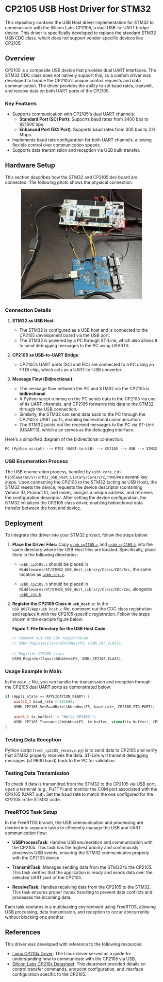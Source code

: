 # CP2105 USB Host Driver for STM32

This repository contains the USB Host driver implementation for STM32 to communicate with the Silicon Labs CP2105, a dual USB-to-UART bridge device. This driver is specifically developed to replace the standard STM32 USB CDC class, which does not support vendor-specific devices like CP2105.

## Overview

CP2105 is a composite USB device that provides dual UART interfaces. The STM32 CDC class does not natively support this, so a custom driver was developed to handle the CP2105's unique control requests and data communication. The driver provides the ability to set baud rates, transmit, and receive data on both UART ports of the CP2105.

### Key Features
- Supports communication with CP2105's dual UART channels:
  - **Standard Port (SCI Port)**: Supports baud rates from 2400 bps to 921600 bps.
  - **Enhanced Port (ECI Port)**: Supports baud rates from 300 bps to 2.0 Mbps.
- Implements baud rate configuration for both UART channels, allowing flexible control over communication speeds.
- Supports data transmission and reception via USB bulk transfer.

## Hardware Setup

This section describes how the STM32 and CP2105 dev board are connected. The following photo shows the physical connection:

<p align="center">
  <img src="./USB_connection.jpg" alt="USB Connection" width="400"/>
</p>


### Connection Details

1. **STM32 as USB Host**: 
   - The STM32 is configured as a USB host and is connected to the CP2105 development board via the USB port.
   - The STM32 is powered by a PC through ST-Link, which also allows it to send debugging messages to the PC using USART3.
   
2. **CP2105 as USB-to-UART Bridge**:
   - CP2105’s UART ports (SCI and ECI) are connected to a PC using an FTDI chip, which acts as a UART-to-USB converter.
   
3. **Message Flow (Bidirectional)**:
   - The message flow between the PC and STM32 via the CP2105 is **bidirectional**.
   - A Python script running on the PC sends data to the CP2105 via one of its UART channels, and CP2105 forwards this data to the STM32 through the USB connection.
   - Similarly, the STM32 can send data back to the PC through the CP2105's UART ports, enabling bidirectional communication.
   - The STM32 prints out the received messages to the PC via ST-Link (USART3), which also serves as the debugging interface.

Here's a simplified diagram of the bidirectional connection:
```markdown
PC (Python script) --> FTDI (UART-to-USB) --> CP2105 --> USB --> STM32 (USB Host) --> PC (ST-Link USART3 for debugging)
```

### USB Enumeration Process

The USB enumeration process, handled by `usbh_core.c` in `Middlewares/ST/STM32_USB_Host_Library/Core/Src`, involves several key steps. Upon connecting the CP2105 to the STM32 (acting as USB Host), the STM32 resets the device, requests the device descriptor (containing Vendor ID, Product ID, and more), assigns a unique address, and retrieves the configuration descriptor. After setting the device configuration, the STM32 initializes the CP2105 class driver, enabling bidirectional data transfer between the host and device.

## Deployment

To integrate this driver into your STM32 project, follow the steps below:

1. **Place the Driver Files:**
   Copy [`usbh_cp2105.c`](https://github.com/johnnywang3739/USB-VCP-host-driver/tree/main/Middlewares/ST/STM32_USB_Host_Library/Class/CDC/Src) and [`usbh_cp2105.h`](https://github.com/johnnywang3739/USB-VCP-host-driver/tree/main/Middlewares/ST/STM32_USB_Host_Library/Class/CDC/Inc) into the same directory where the USB Host files are located. Specifically, place them in the following directories:
   
   - `usbh_cp2105.c` should be placed in `Middlewares/ST/STM32_USB_Host_Library/Class/CDC/Src`, the same location as [`usbh_cdc.c`](https://github.com/johnnywang3739/USB-VCP-host-driver/tree/main/Middlewares/ST/STM32_USB_Host_Library/Class/CDC/Src).
   
   - `usbh_cp2105.h` should be placed in `Middlewares/ST/STM32_USB_Host_Library/Class/CDC/Inc`, alongside [`usbh_cdc.h`](https://github.com/johnnywang3739/USB-VCP-host-driver/tree/main/Middlewares/ST/STM32_USB_Host_Library/Class/CDC/Inc).


2. **Register the CP2105 Class in `usb_host.c`:**
   In the `USB_HOST/App/usb_host.c` file, comment out the CDC class registration and replace it with the CP2105-specific registration. Follow the steps shown in the example figure below:

   **Figure 1: File Directory for the USB Host Code**

   ```c
   // Comment out the CDC registration
   // USBH_RegisterClass(&hUsbHostFS, USBH_CDC_CLASS);

   // Register CP2105 class 
   USBH_RegisterClass(&hUsbHostFS, USBH_CP2105_CLASS);
    ```

### Usage Example in Main:
In the `main.c` file, you can handle the transmission and reception through the CP2105 dual UART ports as demonstrated below:

```c
if (Appli_state == APPLICATION_READY) {
    uint32_t baud_rate = 921600;
    USBH_CP2105_SetBaudRate(&hUsbHostFS, baud_rate, CP2105_STD_PORT);
    
    uint8_t tx_buffer[] = "Hello CP2105!";
    USBH_CP2105_Transmit(&hUsbHostFS, tx_buffer, sizeof(tx_buffer), CP2105_STD_PORT);
}

```

### Testing Data Reception
Python script (`test_cp2105_receive.py`) is to send data to CP2105 and verify that STM32 properly receives the data. ST-Link will transmit debugging messages (at 9600 baud) back to the PC for validation.

### Testing Data Transmission
To check if data is transmitted from the STM32 to the CP2105 via USB port, open a terminal (e.g., PuTTY) and monitor the COM port associated with the CP2105 (UART out). Set the baud rate to match the one configured for the CP2105 in the STM32 code.

### FreeRTOS Task Setup

In the FreeRTOS branch, the USB communication and processing are divided into separate tasks to efficiently manage the USB and UART communication flow:

- **USBProcessTask**: Handles USB enumeration and communication with the CP2105. This task has the highest priority and continuously processes USB events, ensuring the STM32 communicates properly with the CP2105 device.
  
- **TransmitTask**: Manages sending data from the STM32 to the CP2105. This task verifies that the application is ready and sends data over the selected UART port of the CP2105.

- **ReceiveTask**: Handles receiving data from the CP2105 to the STM32. This task ensures proper mutex handling to prevent data conflicts and processes the incoming data.

Each task operates in a multitasking environment using FreeRTOS, allowing USB processing, data transmission, and reception to occur concurrently without blocking one another.

## References
This driver was developed with reference to the following resources:

- [Linux CP210x Driver](https://github.com/torvalds/linux/blob/master/drivers/usb/serial/cp210x.c): The Linux driver served as a guide for understanding how to communicate with the CP2105 via USB.
- [Silicon Labs CP210x Datasheet](https://www.silabs.com/documents/public/application-notes/AN571.pdf): This datasheet provided details on control transfer commands, endpoint configuration, and interface configuration specific to the CP2105.

